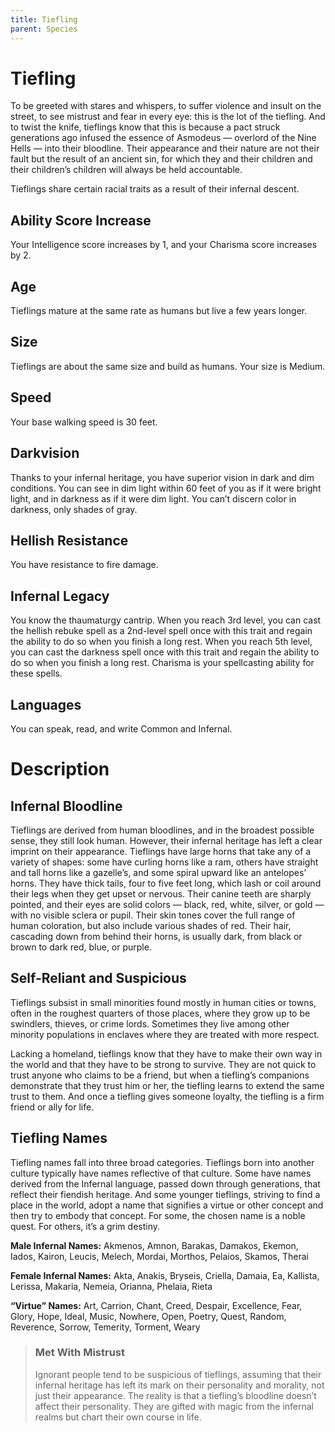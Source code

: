 ```yaml
---
title: Tiefling
parent: Species
---
```


# Tiefling
To be greeted with stares and whispers, to suffer violence and insult on the street, to see mistrust and fear in every eye: this is the lot of the tiefling. And to twist the knife, tieflings know that this is because a pact struck generations ago infused the essence of Asmodeus — overlord of the Nine Hells — into their bloodline. Their appearance and their nature are not their fault but the result of an ancient sin, for which they and their children and their children’s children will always be held accountable.

Tieflings share certain racial traits as a result of their infernal descent.

## Ability Score Increase
Your Intelligence score increases by 1, and your Charisma score increases by 2.

## Age
Tieflings mature at the same rate as humans but live a few years longer.

## Size
Tieflings are about the same size and build as humans. Your size is Medium.

## Speed
Your base walking speed is 30 feet.

## Darkvision
Thanks to your infernal heritage, you have superior vision in dark and dim conditions. You can see in dim light within 60 feet of you as if it were bright light, and in darkness as if it were dim light. You can’t discern color in darkness, only shades of gray.

## Hellish Resistance
You have resistance to fire damage.

## Infernal Legacy
You know the thaumaturgy cantrip. When you reach 3rd level, you can cast the hellish rebuke spell as a 2nd-level spell once with this trait and regain the ability to do so when you finish a long rest. When you reach 5th level, you can cast the darkness spell once with this trait and regain the ability to do so when you finish a long rest. Charisma is your spellcasting ability for these spells.

## Languages
You can speak, read, and write Common and Infernal.

# Description

## Infernal Bloodline
Tieflings are derived from human bloodlines, and in the broadest possible sense, they still look human. However, their infernal heritage has left a clear imprint on their appearance. Tieflings have large horns that take any of a variety of shapes: some have curling horns like a ram, others have straight and tall horns like a gazelle’s, and some spiral upward like an antelopes’ horns. They have thick tails, four to five feet long, which lash or coil around their legs when they get upset or nervous. Their canine teeth are sharply pointed, and their eyes are solid colors — black, red, white, silver, or gold — with no visible sclera or pupil. Their skin tones cover the full range of human coloration, but also include various shades of red. Their hair, cascading down from behind their horns, is usually dark, from black or brown to dark red, blue, or purple.

## Self-Reliant and Suspicious
Tieflings subsist in small minorities found mostly in human cities or towns, often in the roughest quarters of those places, where they grow up to be swindlers, thieves, or crime lords. Sometimes they live among other minority populations in enclaves where they are treated with more respect.

Lacking a homeland, tieflings know that they have to make their own way in the world and that they have to be strong to survive. They are not quick to trust anyone who claims to be a friend, but when a tiefling’s companions demonstrate that they trust him or her, the tiefling learns to extend the same trust to them. And once a tiefling gives someone loyalty, the tiefling is a firm friend or ally for life.

## Tiefling Names
Tiefling names fall into three broad categories. Tieflings born into another culture typically have names reflective of that culture. Some have names derived from the Infernal language, passed down through generations, that reflect their fiendish heritage. And some younger tieflings, striving to find a place in the world, adopt a name that signifies a virtue or other concept and then try to embody that concept. For some, the chosen name is a noble quest. For others, it’s a grim destiny.

**Male Infernal Names:** Akmenos, Amnon, Barakas, Damakos, Ekemon, Iados, Kairon, Leucis, Melech, Mordai, Morthos, Pelaios, Skamos, Therai

**Female Infernal Names:** Akta, Anakis, Bryseis, Criella, Damaia, Ea, Kallista, Lerissa, Makaria, Nemeia, Orianna, Phelaia, Rieta

**“Virtue” Names:** Art, Carrion, Chant, Creed, Despair, Excellence, Fear, Glory, Hope, Ideal, Music, Nowhere, Open, Poetry, Quest, Random, Reverence, Sorrow, Temerity, Torment, Weary

> ### Met With Mistrust
> Ignorant people tend to be suspicious of tieflings, assuming that their infernal heritage has left its mark on their personality and morality, not just their appearance. The reality is that a tiefling’s bloodline doesn’t affect their personality. They are gifted with magic from the infernal realms but chart their own course in life.
